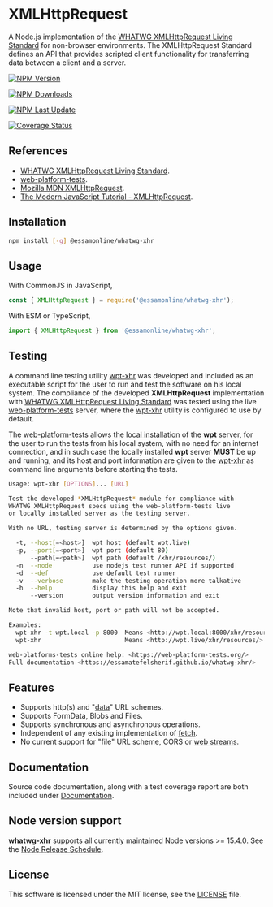 # XMLHttpRequest

A Node.js implementation of the [WHATWG XMLHttpRequest Living Standard](https://xhr.spec.whatwg.org/) for non-browser environments. The XMLHttpRequest Standard defines an API that provides scripted client functionality for transferring data between a client and a server.

[![NPM Version](https://img.shields.io/npm/v/%40essamonline%2Fwhatwg-xhr?logo=npm)](https://www.npmjs.com/package/@essamonline/whatwg-xhr)

[![NPM Downloads](https://img.shields.io/npm/d18m/%40essamonline%2Fwhatwg-xhr?logo=npm&color=lightgreen)](https://www.npmjs.com/package/@essamonline/whatwg-xhr)

[![NPM Last Update](https://img.shields.io/npm/last-update/%40essamonline%2Fwhatwg-xhr?logo=npm&color=blue)](https://www.npmjs.com/package/@essamonline/whatwg-xhr)

[![Coverage Status](https://coveralls.io/repos/github/essamatefelsherif/whatwg-xhr/badge.svg?branch=main)](https://coveralls.io/github/essamatefelsherif/whatwg-xhr?branch=main)

## References

* [WHATWG XMLHttpRequest Living Standard](https://xhr.spec.whatwg.org/).
* [web-platform-tests](https://web-platform-tests.org/).
* [Mozilla MDN XMLHttpRequest](https://developer.mozilla.org/en-US/docs/Web/API/XMLHttpRequest).
* [The Modern JavaScript Tutorial - XMLHttpRequest](https://javascript.info/xmlhttprequest).

## Installation

```sh
npm install [-g] @essamonline/whatwg-xhr
```

## Usage

With CommonJS in JavaScript,

```js
const { XMLHttpRequest } = require('@essamonline/whatwg-xhr');
```

With ESM or TypeScript,

```ts
import { XMLHttpRequest } from '@essamonline/whatwg-xhr';
```

## Testing

A command line testing utility [wpt-xhr](bin/wpt-xhr) was developed and included as an executable script for the user to run and test the software on his local system. The compliance of the developed **XMLHttpRequest** implementation with [WHATWG XMLHttpRequest Living Standard](https://xhr.spec.whatwg.org/) was tested using the live [web-platform-tests](https://web-platform-tests.org/) server, where the [wpt-xhr](bin/wpt-xhr) utility is configured to use by default.


The [web-platform-tests](https://web-platform-tests.org/) allows the [local installation](https://web-platform-tests.org/running-tests/from-local-system.html) of the **wpt** server, for the user to run the tests from his local system, with no need for an internet connection, and in such case the locally installed **wpt** server **MUST** be up and running, and its host and port information are given to the [wpt-xhr](bin/wpt-xhr) as command line arguments before starting the tests.

```sh
Usage: wpt-xhr [OPTIONS]... [URL]

Test the developed *XMLHttpRequest* module for compliance with
WHATWG XMLHttpRequest specs using the web-platform-tests live
or locally installed server as the testing server.

With no URL, testing server is determined by the options given.

  -t, --host[=<host>]  wpt host (default wpt.live)
  -p, --port[=<port>]  wpt port (default 80)
      --path[=<path>]  wpt path (default /xhr/resources/)
  -n  --node           use nodejs test runner API if supported
  -d  --def            use default test runner
  -v  --verbose        make the testing operation more talkative
  -h  --help           display this help and exit
      --version        output version information and exit

Note that invalid host, port or path will not be accepted.

Examples:
  wpt-xhr -t wpt.local -p 8000  Means <http://wpt.local:8000/xhr/resources/>
  wpt-xhr                       Means <http://wpt.live/xhr/resources/>

web-platforms-tests online help: <https://web-platform-tests.org/>
Full documentation <https://essamatefelsherif.github.io/whatwg-xhr/>
```

## Features

* Supports http(s) and "[data](https://www.rfc-editor.org/rfc/rfc2397#section-2 "RFC 2397")" URL schemes.
* Supports FormData, Blobs and Files.
* Supports synchronous and asynchronous operations.
* Independent of any existing implementation of [fetch](https://fetch.spec.whatwg.org/ "WHATWG Fetch Living Standard").
* No current support for "file" URL scheme, CORS or [web streams](https://streams.spec.whatwg.org/ "WHATWG Streams Living Standard").

## Documentation

Source code documentation, along with a test coverage report are both included under [Documentation](https://essamatefelsherif.github.io/whatwg-xhr/ "Documentation").

## Node version support

**whatwg-xhr** supports all currently maintained Node versions >= 15.4.0. See the [Node Release Schedule](https://github.com/nodejs/Release#release-schedule).

## License

This software is licensed under the MIT license, see the [LICENSE](./LICENSE "LICENSE") file.
